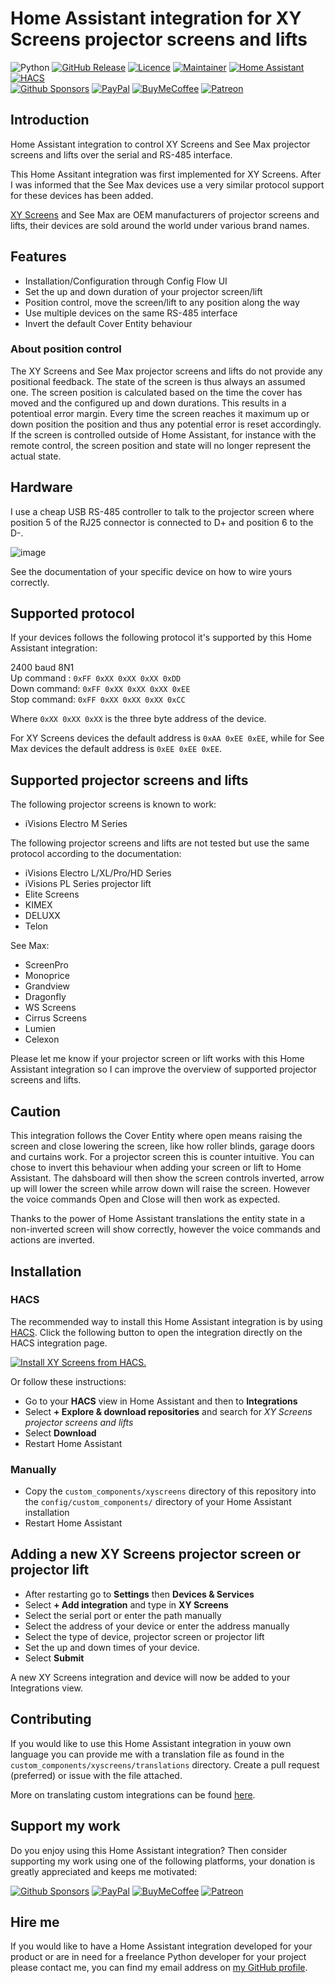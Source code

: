 # Home Assistant integration for XY Screens projector screens and lifts

![Python][python-shield]
[![GitHub Release][releases-shield]][releases]
[![Licence][license-shield]][license]
[![Maintainer][maintainer-shield]][maintainer]
[![Home Assistant][homeassistant-shield]][homeassistant]
[![HACS][hacs-shield]][hacs]  
[![Github Sponsors][github-shield]][github]
[![PayPal][paypal-shield]][paypal]
[![BuyMeCoffee][buymecoffee-shield]][buymecoffee]
[![Patreon][patreon-shield]][patreon]

## Introduction

Home Assistant integration to control XY Screens and See Max projector screens and lifts over the
serial and RS-485 interface.

This Home Assitant integration was first implemented for XY Screens. After I was informed that the
See Max devices use a very similar protocol support for these devices has been added.

[XY Screens](https://www.xyscreen.com/) and See Max are OEM manufacturers of projector screens and
lifts, their devices are sold around the world under various brand names.

## Features

- Installation/Configuration through Config Flow UI
- Set the up and down duration of your projector screen/lift
- Position control, move the screen/lift to any position along the way
- Use multiple devices on the same RS-485 interface
- Invert the default Cover Entity behaviour

### About position control

The XY Screens and See Max projector screens and lifts do not provide any positional feedback. The
state of the screen is thus always an assumed one. The screen position is calculated based on the
time the cover has moved and the configured up and down durations. This results in a potentioal
error margin. Every time the screen reaches it maximum up or down position the position and thus
any potential error is reset accordingly. If the screen is controlled outside of Home Assistant,
for instance with the remote control, the screen position and state will no longer represent the
actual state.

## Hardware

I use a cheap USB RS-485 controller to talk to the projector screen where position 5 of the RJ25
connector is connected to D+ and position 6 to the D-.

![image](https://raw.githubusercontent.com/rrooggiieerr/homeassistant-xyscreens/main/usb-rs485.png)

See the documentation of your specific device on how to wire yours correctly.

## Supported protocol

If your devices follows the following protocol it's supported by this Home Assistant integration:

2400 baud 8N1  
Up command  : `0xFF 0xXX 0xXX 0xXX 0xDD`  
Down command: `0xFF 0xXX 0xXX 0xXX 0xEE`  
Stop command: `0xFF 0xXX 0xXX 0xXX 0xCC`

Where `0xXX 0xXX 0xXX` is the three byte address of the device.

For XY Screens devices the default address is `0xAA 0xEE 0xEE`, while for See Max devices the default
address is `0xEE 0xEE 0xEE`.

## Supported projector screens and lifts

The following projector screens is known to work:

- iVisions Electro M Series

The following projector screens and lifts are not tested but use the same protocol according to the
documentation:

- iVisions Electro L/XL/Pro/HD Series
- iVisions PL Series projector lift
- Elite Screens
- KIMEX
- DELUXX
- Telon

See Max:
- ScreenPro
- Monoprice
- Grandview
- Dragonfly
- WS Screens
- Cirrus Screens
- Lumien
- Celexon

Please let me know if your projector screen or lift works with this Home Assistant integration so I
can improve the overview of supported projector screens and lifts.

## Caution

This integration follows the Cover Entity where open means raising the screen and close lowering
the screen, like how roller blinds, garage doors and curtains work. For a projector screen this is
counter intuitive. You can chose to invert this behaviour when adding your screen or lift to Home
Assistant. The dahsboard will then show the screen controls inverted, arrow up will lower the
screen while arrow down will raise the screen. However the voice commands Open and Close will then
work as expected.

Thanks to the power of Home Assistant translations the entity state in a non-inverted screen will
show correctly, however the voice commands and actions are inverted.

## Installation

### HACS

The recommended way to install this Home Assistant integration is by using [HACS][hacs].
Click the following button to open the integration directly on the HACS integration page.

[![Install XY Screens from HACS.](https://my.home-assistant.io/badges/hacs_repository.svg)](https://my.home-assistant.io/redirect/hacs_repository/?owner=rrooggiieerr&repository=homeassistant-xyscreens&category=integration)

Or follow these instructions:

- Go to your **HACS** view in Home Assistant and then to **Integrations**
- Select **+ Explore & download repositories** and search for *XY Screens projector screens and
lifts*
- Select **Download**
- Restart Home Assistant

### Manually

- Copy the `custom_components/xyscreens` directory of this repository into the
`config/custom_components/` directory of your Home Assistant installation
- Restart Home Assistant

## Adding a new XY Screens projector screen or projector lift

- After restarting go to **Settings** then **Devices & Services**
- Select **+ Add integration** and type in **XY Screens**
- Select the serial port or enter the path manually
- Select the address of your device or enter the address manually
- Select the type of device, projector screen or projector lift
- Set the up and down times of your device.
- Select **Submit**

A new XY Screens integration and device will now be added to your Integrations view.

## Contributing

If you would like to use this Home Assistant integration in youw own language you can provide me
with a translation file as found in the `custom_components/xyscreens/translations` directory.
Create a pull request (preferred) or issue with the file attached.

More on translating custom integrations can be found
[here](https://developers.home-assistant.io/docs/internationalization/custom_integration/).

## Support my work

Do you enjoy using this Home Assistant integration? Then consider supporting my work using one of
the following platforms, your donation is greatly appreciated and keeps me motivated:

[![Github Sponsors][github-shield]][github]
[![PayPal][paypal-shield]][paypal]
[![BuyMeCoffee][buymecoffee-shield]][buymecoffee]
[![Patreon][patreon-shield]][patreon]

## Hire me

If you would like to have a Home Assistant integration developed for your product or are in need
for a freelance Python developer for your project please contact me, you can find my email address
on [my GitHub profile](https://github.com/rrooggiieerr).

[python-shield]: https://img.shields.io/badge/python-3670A0?style=for-the-badge&logo=python&logoColor=ffdd54
[releases]: https://github.com/rrooggiieerr/homeassistant-xyscreens/releases
[releases-shield]: https://img.shields.io/github/v/release/rrooggiieerr/homeassistant-xyscreens?style=for-the-badge
[license]: ./LICENSE
[license-shield]: https://img.shields.io/github/license/rrooggiieerr/homeassistant-xyscreens?style=for-the-badge
[maintainer]: https://github.com/rrooggiieerr
[maintainer-shield]: https://img.shields.io/badge/MAINTAINER-%40rrooggiieerr-41BDF5?style=for-the-badge
[homeassistant]: https://www.home-assistant.io/
[homeassistant-shield]: https://img.shields.io/badge/home%20assistant-%2341BDF5.svg?style=for-the-badge&logo=home-assistant&logoColor=white
[hacs]: https://hacs.xyz/
[hacs-shield]: https://img.shields.io/badge/HACS-Default-41BDF5.svg?style=for-the-badge
[paypal]: https://paypal.me/seekingtheedge
[paypal-shield]: https://img.shields.io/badge/PayPal-00457C?style=for-the-badge&logo=paypal&logoColor=white
[buymecoffee]: https://www.buymeacoffee.com/rrooggiieerr
[buymecoffee-shield]: https://img.shields.io/badge/Buy%20Me%20a%20Coffee-ffdd00?style=for-the-badge&logo=buy-me-a-coffee&logoColor=black
[github]: https://github.com/sponsors/rrooggiieerr
[github-shield]: https://img.shields.io/badge/sponsor-30363D?style=for-the-badge&logo=GitHub-Sponsors&logoColor=#EA4AAA
[patreon]: https://www.patreon.com/seekingtheedge/creators
[patreon-shield]: https://img.shields.io/badge/Patreon-F96854?style=for-the-badge&logo=patreon&logoColor=white
